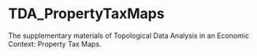 # TDA_PropertyTaxMaps
The supplementary materials of Topological Data Analysis in an Economic Context: Property Tax Maps.
